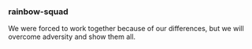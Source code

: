 ### rainbow-squad

We were forced to work together because of our differences, but we will overcome adversity and show them all.
